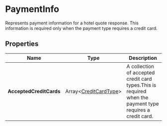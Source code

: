 # PaymentInfo

Represents payment information for a hotel quote response.
This information is required only when the payment type requires a credit card.

## Properties

| Name | Type | Description |
|------|------|-------------|
| **AcceptedCreditCards** | Array&lt;[CreditCardType](/docs/apis/for-sellers/connectors-pull-developers-api/API_Reference/creditcardtype)&gt; | A collection of accepted credit card types.This is required when the payment type requires a credit card. |

